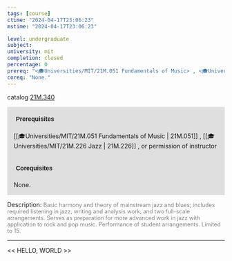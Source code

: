 ```yaml
---
tags: [course]
ctime: "2024-04-17T23:06:23"
mstime: "2024-04-17T23:06:23"

level: undergraduate
subject: 
university: mit
completion: closed
percentage: 0
prereq: "<🎓Universities/MIT/21M.051 Fundamentals of Music> , <🎓Universities/MIT/21M.226 Jazz> , or permission of instructor"
coreq: "None."
---
```


catalog [21M.340](http://student.mit.edu/catalog/m21Ma.html#21M.340)

<span style="display: block; padding: 15px; background-color: rgb(100, 100, 100, 0.2);"><font id="m_prereq2535_0" style="display: block; font-family: Arial, sans-serif; font-weight: bold; padding: 5px">Prerequisites</font><br><span id="prereq2535_0">[[🎓Universities/MIT/21M.051 Fundamentals of Music | 21M.051]] , [[🎓Universities/MIT/21M.226 Jazz | 21M.226]] , or permission of instructor</span></span>
<span style="display: block; padding: 15px; background-color: rgb(100, 100, 100, 0.2);"><font id="m_coreq2535_0" style="display: block; font-family: Arial, sans-serif; font-weight: bold; padding: 5px">Corequisites</font><br><span id="coreq2535_0">None.</span></span>

<font style="">Description:</font>
<font style="color: grey; font-size: 0.8rem;">Basic harmony and theory of mainstream jazz and blues; includes required listening in jazz, writing and analysis work, and two full-scale arrangements. Serves as preparation for more advanced work in jazz with application to rock and pop music. Performance of student arrangements. Limited to 15.</font>



---

<< HELLO, WORLD >>
